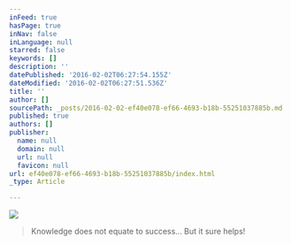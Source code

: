 ```yaml
---
inFeed: true
hasPage: true
inNav: false
inLanguage: null
starred: false
keywords: []
description: ''
datePublished: '2016-02-02T06:27:54.155Z'
dateModified: '2016-02-02T06:27:51.536Z'
title: ''
author: []
sourcePath: _posts/2016-02-02-ef40e078-ef66-4693-b18b-55251037885b.md
published: true
authors: []
publisher:
  name: null
  domain: null
  url: null
  favicon: null
url: ef40e078-ef66-4693-b18b-55251037885b/index.html
_type: Article

---
```

![](https://s3-us-west-2.amazonaws.com/the-grid-img/p/c9f42d8f08e991463a2c0bed6e659f5024c57aa9.jpg)

> Knowledge does not equate to success... But it sure helps!